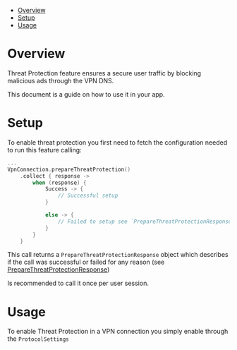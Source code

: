 <!-- TOC -->

- [Overview](#overview)
- [Setup](#setup)
- [Usage](#usage)

<!-- TOC -->

# Overview

Threat Protection feature ensures a secure user traffic by blocking malicious ads through the
VPN DNS.

This document is a guide on how to use it in your app.

# Setup

To enable threat protection you first need to fetch the configuration needed to run this feature
calling:

```kotlin
...
VpnConnection.prepareThreatProtection()
    .collect { response ->
        when (response) {
            Success -> {
                // Successful setup
            }

            else -> {
                // Failed to setup see `PrepareThreatProtectionResponse` for more details
            }
        }
    }
```

This call returns a `PrepareThreatProtectionResponse` object which describes if the call was
successful or failed for any reason (see [PrepareThreatProtectionResponse](../sdk/src/main/java/com/wlvpn/vpnsdk/sdk/fetures/vpn/VpnConnection.kt))

Is recommended to call it once per user session.

# Usage

To enable Threat Protection in a VPN connection you simply enable through the `ProtocolSettings`